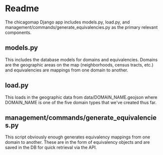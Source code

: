 # Readme

The chicagomap Django app includes models.py, load.py, and management/commands/generate_equivalencies.py as the primary relevant components.

## models.py
This includes the database models for domains and equivalencies. Domains are the geographic areas on the map (neighborhoods, census tracts, etc.) and equivalencies are mappings from one domain to another.

## load.py
This loads in the geographic data from data/DOMAIN_NAME.geojson where DOMAIN_NAME is one of the five domain types that we've created thus far.

## management/commands/generate_equivalencies.py
This script obviously enough generates equivalency mappings from one domain to another. These are in the form of equivalency objects and are saved in the DB for quick retrieval via the API.